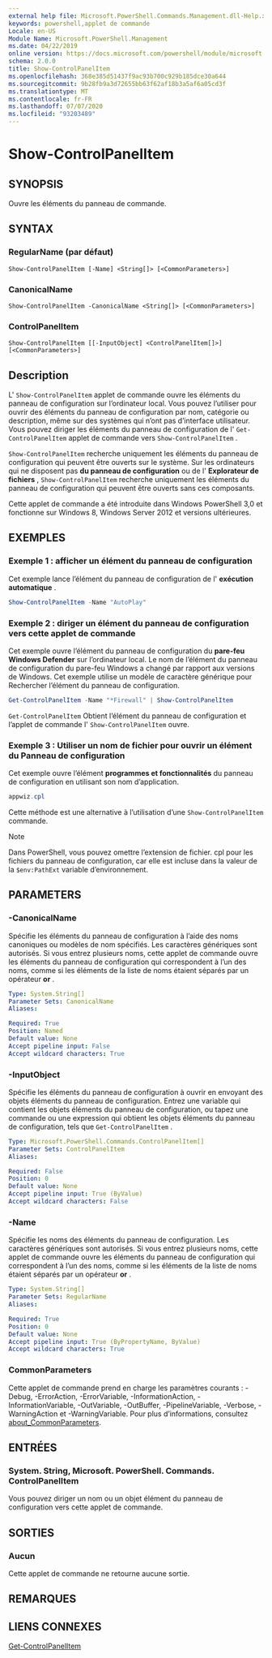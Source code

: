 ```yaml
---
external help file: Microsoft.PowerShell.Commands.Management.dll-Help.xml
keywords: powershell,applet de commande
Locale: en-US
Module Name: Microsoft.PowerShell.Management
ms.date: 04/22/2019
online version: https://docs.microsoft.com/powershell/module/microsoft.powershell.management/show-controlpanelitem?view=powershell-5.1&WT.mc_id=ps-gethelp
schema: 2.0.0
title: Show-ControlPanelItem
ms.openlocfilehash: 368e385d51437f9ac93b700c929b185dce30a644
ms.sourcegitcommit: 9b28fb9a3d72655bb63f62af18b3a5af6a05cd3f
ms.translationtype: MT
ms.contentlocale: fr-FR
ms.lasthandoff: 07/07/2020
ms.locfileid: "93203489"
---
```

# Show-ControlPanelItem

## SYNOPSIS
Ouvre les éléments du panneau de commande.

## SYNTAX

### RegularName (par défaut)

```
Show-ControlPanelItem [-Name] <String[]> [<CommonParameters>]
```

### CanonicalName

```
Show-ControlPanelItem -CanonicalName <String[]> [<CommonParameters>]
```

### ControlPanelItem

```
Show-ControlPanelItem [[-InputObject] <ControlPanelItem[]>] [<CommonParameters>]
```

## Description

L' `Show-ControlPanelItem` applet de commande ouvre les éléments du panneau de configuration sur l’ordinateur local. Vous pouvez l’utiliser pour ouvrir des éléments du panneau de configuration par nom, catégorie ou description, même sur des systèmes qui n’ont pas d’interface utilisateur. Vous pouvez diriger les éléments du panneau de configuration de l' `Get-ControlPanelItem` applet de commande vers `Show-ControlPanelItem` .

`Show-ControlPanelItem` recherche uniquement les éléments du panneau de configuration qui peuvent être ouverts sur le système. Sur les ordinateurs qui ne disposent pas **du panneau de configuration** ou de l' **Explorateur de fichiers** , `Show-ControlPanelItem` recherche uniquement les éléments du panneau de configuration qui peuvent être ouverts sans ces composants.

Cette applet de commande a été introduite dans Windows PowerShell 3,0 et fonctionne sur Windows 8, Windows Server 2012 et versions ultérieures.

## EXEMPLES

### Exemple 1 : afficher un élément du panneau de configuration

Cet exemple lance l’élément du panneau de configuration de l' **exécution automatique** .

```powershell
Show-ControlPanelItem -Name "AutoPlay"
```

### Exemple 2 : diriger un élément du panneau de configuration vers cette applet de commande

Cet exemple ouvre l’élément du panneau de configuration du **pare-feu Windows Defender** sur l’ordinateur local.
Le nom de l’élément du panneau de configuration du pare-feu Windows a changé par rapport aux versions de Windows. Cet exemple utilise un modèle de caractère générique pour Rechercher l’élément du panneau de configuration.

```powershell
Get-ControlPanelItem -Name "*Firewall" | Show-ControlPanelItem
```

`Get-ControlPanelItem` Obtient l’élément du panneau de configuration et l’applet de commande l' `Show-ControlPanelItem` ouvre.

### Exemple 3 : Utiliser un nom de fichier pour ouvrir un élément du Panneau de configuration

Cet exemple ouvre l’élément **programmes et fonctionnalités** du panneau de configuration en utilisant son nom d’application.

```powershell
appwiz.cpl
```

Cette méthode est une alternative à l’utilisation d’une `Show-ControlPanelItem` commande.

> [!NOTE]
> Dans PowerShell, vous pouvez omettre l’extension de fichier. cpl pour les fichiers du panneau de configuration, car elle est incluse dans la valeur de la `$env:PathExt` variable d’environnement.

## PARAMETERS

### -CanonicalName

Spécifie les éléments du panneau de configuration à l’aide des noms canoniques ou modèles de nom spécifiés. Les caractères génériques sont autorisés. Si vous entrez plusieurs noms, cette applet de commande ouvre les éléments du panneau de configuration qui correspondent à l’un des noms, comme si les éléments de la liste de noms étaient séparés par un opérateur **or** .

```yaml
Type: System.String[]
Parameter Sets: CanonicalName
Aliases:

Required: True
Position: Named
Default value: None
Accept pipeline input: False
Accept wildcard characters: True
```

### -InputObject

Spécifie les éléments du panneau de configuration à ouvrir en envoyant des objets éléments du panneau de configuration. Entrez une variable qui contient les objets éléments du panneau de configuration, ou tapez une commande ou une expression qui obtient les objets éléments du panneau de configuration, tels que `Get-ControlPanelItem` .

```yaml
Type: Microsoft.PowerShell.Commands.ControlPanelItem[]
Parameter Sets: ControlPanelItem
Aliases:

Required: False
Position: 0
Default value: None
Accept pipeline input: True (ByValue)
Accept wildcard characters: False
```

### -Name

Spécifie les noms des éléments du panneau de configuration. Les caractères génériques sont autorisés. Si vous entrez plusieurs noms, cette applet de commande ouvre les éléments du panneau de configuration qui correspondent à l’un des noms, comme si les éléments de la liste de noms étaient séparés par un opérateur **or** .

```yaml
Type: System.String[]
Parameter Sets: RegularName
Aliases:

Required: True
Position: 0
Default value: None
Accept pipeline input: True (ByPropertyName, ByValue)
Accept wildcard characters: True
```

### CommonParameters

Cette applet de commande prend en charge les paramètres courants : -Debug, -ErrorAction, -ErrorVariable, -InformationAction, -InformationVariable, -OutVariable, -OutBuffer, -PipelineVariable, -Verbose, -WarningAction et -WarningVariable. Pour plus d’informations, consultez [about_CommonParameters](https://go.microsoft.com/fwlink/?LinkID=113216).

## ENTRÉES

### System. String, Microsoft. PowerShell. Commands. ControlPanelItem

Vous pouvez diriger un nom ou un objet élément du panneau de configuration vers cette applet de commande.

## SORTIES

### Aucun

Cette applet de commande ne retourne aucune sortie.

## REMARQUES

## LIENS CONNEXES

[Get-ControlPanelItem](Get-ControlPanelItem.md)
